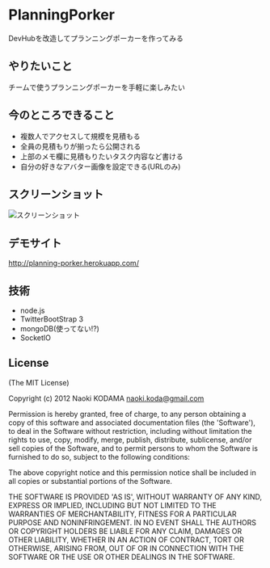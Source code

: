 # PlanningPorker
DevHubを改造してプランニングポーカーを作ってみる

## やりたいこと
チームで使うプランニングポーカーを手軽に楽しみたい

## 今のところできること
* 複数人でアクセスして規模を見積もる
* 全員の見積もりが揃ったら公開される
* 上部のメモ欄に見積もりたいタスク内容など書ける
* 自分の好きなアバター画像を設定できる(URLのみ)

## スクリーンショット
![スクリーンショット](https://dl.dropboxusercontent.com/u/1215986/planning_porker.png)
## デモサイト
http://planning-porker.herokuapp.com/

## 技術
* node.js
* TwitterBootStrap 3
* mongoDB(使ってない!?)
* SocketIO

## License
(The MIT License)

Copyright (c) 2012 Naoki KODAMA <naoki.koda@gmail.com>

Permission is hereby granted, free of charge, to any person obtaining a copy of this software and associated documentation files (the 'Software'), to deal in the Software without restriction, including without limitation the rights to use, copy, modify, merge, publish, distribute, sublicense, and/or sell copies of the Software, and to permit persons to whom the Software is furnished to do so, subject to the following conditions:

The above copyright notice and this permission notice shall be included in all copies or substantial portions of the Software.

THE SOFTWARE IS PROVIDED 'AS IS', WITHOUT WARRANTY OF ANY KIND, EXPRESS OR IMPLIED, INCLUDING BUT NOT LIMITED TO THE WARRANTIES OF MERCHANTABILITY, FITNESS FOR A PARTICULAR PURPOSE AND NONINFRINGEMENT. IN NO EVENT SHALL THE AUTHORS OR COPYRIGHT HOLDERS BE LIABLE FOR ANY CLAIM, DAMAGES OR OTHER LIABILITY, WHETHER IN AN ACTION OF CONTRACT, TORT OR OTHERWISE, ARISING FROM, OUT OF OR IN CONNECTION WITH THE SOFTWARE OR THE USE OR OTHER DEALINGS IN THE SOFTWARE.

